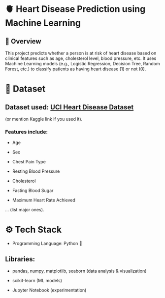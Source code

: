 # 🫀 Heart Disease Prediction using Machine Learning
## 📌 Overview

This project predicts whether a person is at risk of heart disease based on clinical features such as age, cholesterol level, blood pressure, etc.
It uses Machine Learning models (e.g., Logistic Regression, Decision Tree, Random Forest, etc.) to classify patients as having heart disease (1) or not (0).

# 📂 Dataset

## Dataset used: [UCI Heart Disease Dataset](https://archive.ics.uci.edu/ml/datasets/heart+Disease)
 (or mention Kaggle link if you used it).

### Features include:

* Age

* Sex

* Chest Pain Type

* Resting Blood Pressure

* Cholesterol

* Fasting Blood Sugar

* Maximum Heart Rate Achieved

… (list major ones).

# ⚙️ Tech Stack

* Programming Language: Python 🐍

## Libraries:

* pandas, numpy, matplotlib, seaborn (data analysis & visualization)

* scikit-learn (ML models)

* Jupyter Notebook (experimentation)
